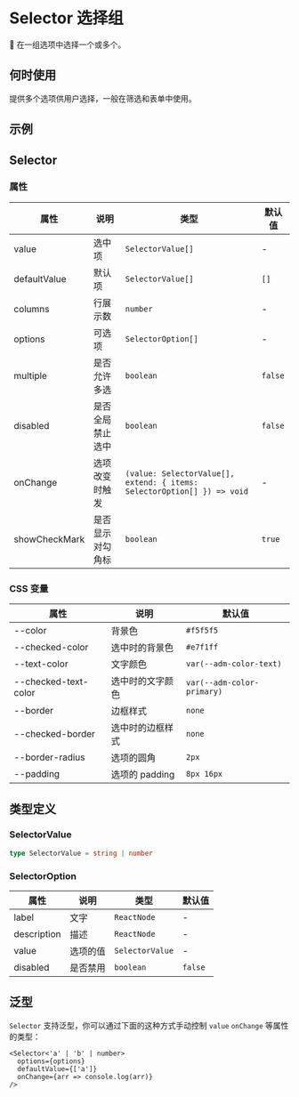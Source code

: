 # Selector 选择组


在一组选项中选择一个或多个。

## 何时使用

提供多个选项供用户选择，一般在筛选和表单中使用。

## 示例

<code src="./demos/demo1.tsx"></code>

<code src="./demos/demo2.tsx"></code>

## Selector

### 属性

| 属性          | 说明             | 类型                                                                    | 默认值  |
| ------------- | ---------------- | ----------------------------------------------------------------------- | ------- |
| value         | 选中项           | `SelectorValue[]`                                                       | -       |
| defaultValue  | 默认项           | `SelectorValue[]`                                                       | `[]`    |
| columns       | 行展示数         | `number`                                                                | -       |
| options       | 可选项           | `SelectorOption[]`                                                      | -       |
| multiple      | 是否允许多选     | `boolean`                                                               | `false` |
| disabled      | 是否全局禁止选中 | `boolean`                                                               | `false` |
| onChange      | 选项改变时触发   | `(value: SelectorValue[], extend: { items: SelectorOption[] }) => void` | -       |
| showCheckMark | 是否显示对勾角标 | `boolean`                                                               | `true`  |

### CSS 变量

| 属性                 | 说明             | 默认值                     |
| -------------------- | ---------------- | -------------------------- |
| --color              | 背景色           | `#f5f5f5`                  |
| --checked-color      | 选中时的背景色   | `#e7f1ff`                  |
| --text-color         | 文字颜色         | `var(--adm-color-text)`    |
| --checked-text-color | 选中时的文字颜色 | `var(--adm-color-primary)` |
| --border             | 边框样式         | `none`                     |
| --checked-border     | 选中时的边框样式 | `none`                     |
| --border-radius      | 选项的圆角       | `2px`                      |
| --padding            | 选项的 padding   | `8px 16px`                 |

## 类型定义

### SelectorValue

```ts | pure
type SelectorValue = string | number
```

### SelectorOption

| 属性        | 说明     | 类型            | 默认值  |
| ----------- | -------- | --------------- | ------- |
| label       | 文字     | `ReactNode`     | -       |
| description | 描述     | `ReactNode`     | -       |
| value       | 选项的值 | `SelectorValue` | -       |
| disabled    | 是否禁用 | `boolean`       | `false` |

## 泛型

`Selector` 支持泛型，你可以通过下面的这种方式手动控制 `value` `onChange` 等属性的类型：

```tsx
<Selector<'a' | 'b' | number>
  options={options}
  defaultValue={['a']}
  onChange={arr => console.log(arr)}
/>
```
